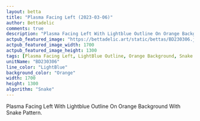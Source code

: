 ```yaml
---
layout: betta
title: "Plasma Facing Left (2023-03-06)"
author: Bettadelic
comments: true
description: "Plasma Facing Left With Lightblue Outline On Orange Background With Snake Pattern."
actpub_featured_image: "https://bettadelic.art/static/bettas/BD230306.jpg"
actpub_featured_image_width: 1700
actpub_featured_image_height: 1300
tags: [Plasma Facing Left, LightBlue Outline, Orange Background, Snake Pattern, March 2023]
unitName: "BD230306"
line_color: "LightBlue"
background_color: "Orange"
width: 1700
height: 1300
algorithm: "Snake"
---
```


Plasma Facing Left With Lightblue Outline On Orange Background With Snake Pattern.
